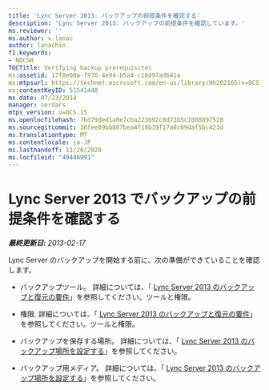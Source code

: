 ```yaml
---
title: 'Lync Server 2013: バックアップの前提条件を確認する'
description: 'Lync Server 2013: バックアップの前提条件を確認しています。'
ms.reviewer: ''
ms.author: v-lanac
author: lanachin
f1.keywords:
- NOCSH
TOCTitle: Verifying backup prerequisites
ms:assetid: 17f8e00a-f970-4e94-b5a4-c18d97ad641a
ms:mtpsurl: https://technet.microsoft.com/en-us/library/Hh202165(v=OCS.15)
ms:contentKeyID: 51541448
ms.date: 07/23/2014
manager: serdars
mtps_version: v=OCS.15
ms.openlocfilehash: 7bd79ded1a0e7cba223692c8d73b5c1008897528
ms.sourcegitcommit: 36fee89bb887bea4f18b19f17a8c69daf5bc423d
ms.translationtype: MT
ms.contentlocale: ja-JP
ms.lasthandoff: 11/26/2020
ms.locfileid: "49446991"
---
```

# <a name="verifying-backup-prerequisites-in-lync-server-2013"></a>Lync Server 2013 でバックアップの前提条件を確認する

<div data-xmlns="http://www.w3.org/1999/xhtml">

<div class="topic" data-xmlns="http://www.w3.org/1999/xhtml" data-msxsl="urn:schemas-microsoft-com:xslt" data-cs="https://msdn.microsoft.com/">

<div data-asp="https://msdn2.microsoft.com/asp">



</div>

<div id="mainSection">

<div id="mainBody">

<span> </span>

_**最終更新日:** 2013-02-17_

Lync Server のバックアップを開始する前に、次の準備ができていることを確認します。

  - バックアップツール。 詳細については、「 [Lync Server 2013 のバックアップと復元の要件](lync-server-2013-backup-and-restoration-requirements-tools-and-permissions.md)」を参照してください。ツールと権限。

  - 権限. 詳細については、「 [Lync Server 2013 のバックアップと復元の要件](lync-server-2013-backup-and-restoration-requirements-tools-and-permissions.md)」を参照してください。ツールと権限。

  - バックアップを保存する場所。 詳細については、「 [Lync Server 2013 のバックアップ場所を設定する](lync-server-2013-setting-up-a-backup-location.md)」を参照してください。

  - バックアップ用メディア。 詳細については、「 [Lync Server 2013 のバックアップ場所を設定する](lync-server-2013-setting-up-a-backup-location.md)」を参照してください。

</div>

<span> </span>

</div>

</div>

</div>

